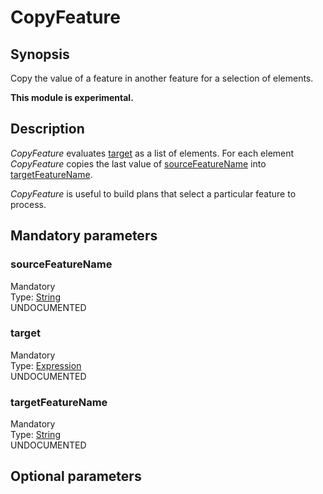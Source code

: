 <h1 class="module">CopyFeature</h1>

## Synopsis

Copy the value of a feature in another feature for a selection of elements.

**This module is experimental.**

## Description

*CopyFeature* evaluates <a href="#target" class="param">target</a> as a list of elements. For each element *CopyFeature* copies the last value of <a href="#sourceFeatureName" class="param">sourceFeatureName</a> into <a href="#targetFeatureName" class="param">targetFeatureName</a>.

*CopyFeature* is useful to build plans that select a particular feature to process.

## Mandatory parameters

<h3 name="sourceFeatureName" class="param">sourceFeatureName</h3>

<div class="param-level param-level-mandatory">Mandatory
</div>
<div class="param-type">Type: <a href="../converter/java.lang.String" class="converter">String</a>
</div>
UNDOCUMENTED

<h3 name="target" class="param">target</h3>

<div class="param-level param-level-mandatory">Mandatory
</div>
<div class="param-type">Type: <a href="../converter/fr.inra.maiage.bibliome.alvisnlp.core.corpus.expressions.Expression" class="converter">Expression</a>
</div>
UNDOCUMENTED

<h3 name="targetFeatureName" class="param">targetFeatureName</h3>

<div class="param-level param-level-mandatory">Mandatory
</div>
<div class="param-type">Type: <a href="../converter/java.lang.String" class="converter">String</a>
</div>
UNDOCUMENTED

## Optional parameters

